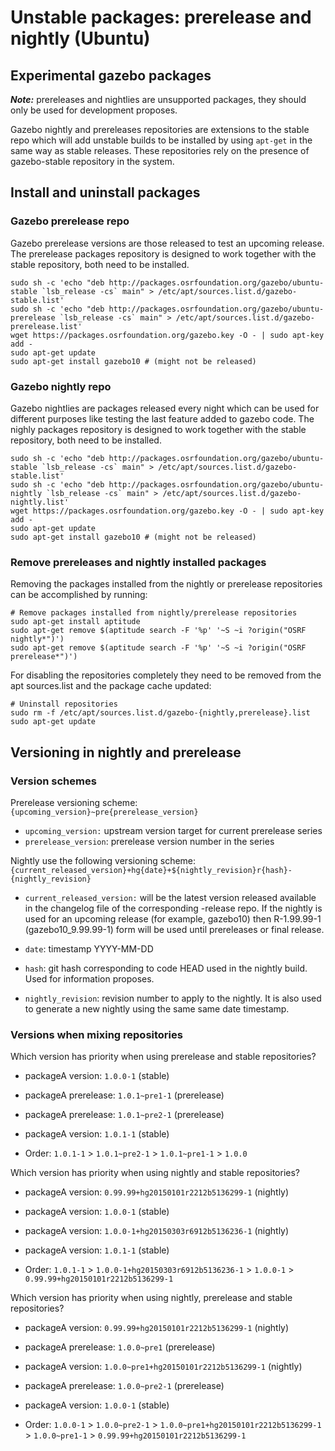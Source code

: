 # Unstable packages: prerelease and nightly (Ubuntu)

## Experimental gazebo packages

***Note:*** prereleases and nightlies are unsupported packages, they should
only be used for development proposes.

Gazebo nightly and prereleases repositories are extensions to the stable
repo which will add unstable builds to be installed by using `apt-get`
in the same way as stable releases. These repositories rely on the
presence of gazebo-stable repository in the system.

## Install and uninstall packages

### Gazebo prerelease repo

Gazebo prerelease versions are those released to test an upcoming release.
The prerelease packages repository is designed to work together with the
stable repository, both need to be installed.

```
sudo sh -c 'echo "deb http://packages.osrfoundation.org/gazebo/ubuntu-stable `lsb_release -cs` main" > /etc/apt/sources.list.d/gazebo-stable.list'
sudo sh -c 'echo "deb http://packages.osrfoundation.org/gazebo/ubuntu-prerelease `lsb_release -cs` main" > /etc/apt/sources.list.d/gazebo-prerelease.list'
wget https://packages.osrfoundation.org/gazebo.key -O - | sudo apt-key add -
sudo apt-get update
sudo apt-get install gazebo10 # (might not be released)
```

### Gazebo nightly repo

Gazebo nightlies are packages released every night which can be used for
different purposes like testing the last feature added to gazebo code. The
nighly packages repository is designed to work together with the stable
repository, both need to be installed.

```
sudo sh -c 'echo "deb http://packages.osrfoundation.org/gazebo/ubuntu-stable `lsb_release -cs` main" > /etc/apt/sources.list.d/gazebo-stable.list'
sudo sh -c 'echo "deb http://packages.osrfoundation.org/gazebo/ubuntu-nightly `lsb_release -cs` main" > /etc/apt/sources.list.d/gazebo-nightly.list'
wget https://packages.osrfoundation.org/gazebo.key -O - | sudo apt-key add -
sudo apt-get update
sudo apt-get install gazebo10 # (might not be released)
```

### Remove prereleases and nightly installed packages

Removing the packages installed from the nightly or prerelease repositories
can be accomplished by running:

```
# Remove packages installed from nightly/prerelease repositories
sudo apt-get install aptitude
sudo apt-get remove $(aptitude search -F '%p' '~S ~i ?origin("OSRF nightly*")')
sudo apt-get remove $(aptitude search -F '%p' '~S ~i ?origin("OSRF prerelease*")')
```

For disabling the repositories completely they need to be removed
from the apt sources.list and the package cache updated:

```
# Uninstall repositories
sudo rm -f /etc/apt/sources.list.d/gazebo-{nightly,prerelease}.list
sudo apt-get update
```

## Versioning in nightly and prerelease

### Version schemes

Prerelease versioning scheme: `{upcoming_version}~pre{prerelease_version}`

 * `upcoming_version:` upstream version target for current prerelease series
 * `prerelease_version`: prerelease version number in the series

Nightly use the following versioning scheme: `{current_released_version}+hg{date}+${nightly_revision}r{hash}-{nightly_revision}`

 * `current_released_version:` will be the latest version released available in
   the changelog file of the corresponding -release repo. If the nightly is
   used for an upcoming release (for example, gazebo10) then R-1.99.99-1
   (gazebo10_9.99.99-1) form will be used until prereleases or final release.

 * `date`: timestamp YYYY-MM-DD

 * `hash`: git hash corresponding to code HEAD used in the nightly build.
    Used for information proposes.

 * `nightly_revision`:  revision number to apply to the nightly. It is also
   used to generate a new nightly using the same same date timestamp.

### Versions when mixing repositories

Which version has priority when using prerelease and stable repositories?

 * packageA version: `1.0.0-1` (stable)
 * packageA prerelease: `1.0.1~pre1-1` (prerelease)
 * packageA prerelease: `1.0.1~pre2-1` (prerelease)
 * packageA version: `1.0.1-1` (stable)

 * Order: `1.0.1-1` > `1.0.1~pre2-1` > `1.0.1~pre1-1` > `1.0.0`

Which version has priority when using nightly and stable repositories?

 * packageA version: `0.99.99+hg20150101r2212b5136299-1` (nightly)
 * packageA version: `1.0.0-1` (stable)
 * packageA version: `1.0.0-1+hg20150303r6912b5136236-1` (nightly)
 * packageA version: `1.0.1-1` (stable)

 * Order: `1.0.1-1` > `1.0.0-1+hg20150303r6912b5136236-1` > `1.0.0-1` > `0.99.99+hg20150101r2212b5136299-1`

Which version has priority when using nightly, prerelease and stable repositories?

 * packageA version: `0.99.99+hg20150101r2212b5136299-1` (nightly)
 * packageA prerelease: `1.0.0~pre1` (prerelease)
 * packageA version: `1.0.0~pre1+hg20150101r2212b5136299-1` (nightly)
 * packageA prerelease: `1.0.0~pre2-1` (prerelease)
 * packageA version: `1.0.0-1` (stable)

 * Order: `1.0.0-1` > `1.0.0~pre2-1` > `1.0.0~pre1+hg20150101r2212b5136299-1` > `1.0.0~pre1-1` > `0.99.99+hg20150101r2212b5136299-1`

